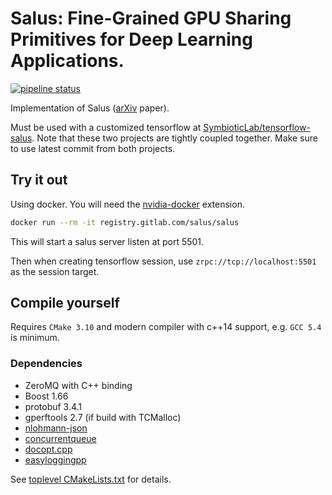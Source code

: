 # Salus: Fine-Grained GPU Sharing Primitives for Deep Learning Applications.

[![pipeline status]][gitlabci]

Implementation of Salus ([arXiv] paper).

Must be used with a customized tensorflow at [SymbioticLab/tensorflow-salus][tf-salus].
Note that these two projects are tightly coupled together. Make sure to use latest commit from both projects.

## Try it out

Using docker. You will need the [nvidia-docker] extension.

```bash
docker run --rm -it registry.gitlab.com/salus/salus
```

This will start a salus server listen at port 5501.

Then when creating tensorflow session, use `zrpc://tcp://localhost:5501` as the session target.

## Compile yourself

Requires `CMake 3.10` and modern compiler with c++14 support, e.g. `GCC 5.4` is minimum.

### Dependencies

- ZeroMQ with C++ binding
- Boost 1.66
- protobuf 3.4.1
- gperftools 2.7 (if build with TCMalloc)
- [nlohmann-json]
- [concurrentqueue]
- [docopt.cpp]
- [easyloggingpp]

See [toplevel CMakeLists.txt](CMakeLists.txt) for details.

[arXiv]: https://arxiv.org/abc
[tf-salus]: https://github.com/SymbioticLab/tensorflow-salus
[gitlabci]: https://gitlab.com/Salus/Salus/pipeline
[pipeline status]: https://gitlab.com/Salus/Salus/badges/master/pipeline.svg
[nvidia-docker]: https://github.com/NVIDIA/nvidia-docker
[nlohmann-json]: https://github.com/nlohmann/json
[concurrentqueue]: https://github.com/cameron314/concurrentqueue
[docopt.cpp]: https://github.com/docopt/docopt.cpp
[easyloggingpp]: https://github.com/muflihun/easyloggingpp